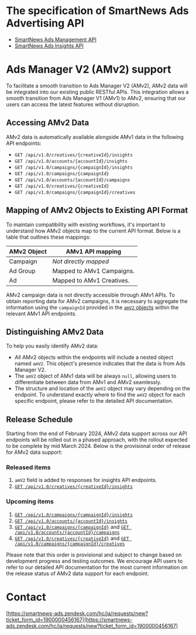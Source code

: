# The specification of SmartNews Ads Advertising API

- [SmartNews Ads Management API](smartnews-ads-management-api.md)
- [SmartNews Ads Insights API](smartnews-ads-insights-api.md)

# Ads Manager V2 (AMv2) support
To facilitate a smooth transition to Ads Manager V2 (AMv2), AMv2 data will be integrated into our existing public RESTful APIs. This integration allows a smooth transition from Ads Manager V1 (AMv1) to AMv2, ensuring that our users can access the latest features without disruption.

## Accessing AMv2 Data
AMv2 data is automatically available alongside AMv1 data in the following API endpoints:

- `GET /api/v1.0/creatives/{creativeId}/insights`
- `GET /api/v1.0/accounts/{accountId}/insights`
- `GET /api/v1.0/campaigns/{campaignId}/insights`
- `GET /api/v1.0/campaigns/{campaignId}`
- `GET /api/v1.0/accounts/{accountId}/campaigns`
- `GET /api/v1.0/creatives/{creativeId}`
- `GET /api/v1.0/campaigns/{campaignId}/creatives`

## Mapping of AMv2 Objects to Existing API Format
To maintain compatibility with existing workflows, it's important to understand how AMv2 objects map to the current API format. Below is a table that outlines these mappings:

| AMv2 Object | AMv1 API mapping          |
|-------------|---------------------------|
| Campaign    | *Not directly mapped*     |
| Ad Group    | Mapped to AMv1 Campaigns. |
| Ad          | Mapped to AMv1 Creatives. |

AMv2 campaign data is not directly accessible through AMv1 APIs. To obtain reporting data for AMv2 campaigns, it is necessary to aggregate the information using the `campaignId` provided in the [`amV2` objects](#distinguishing-amv2-data) within the relevant AMv1 API endpoints.

## Distinguishing AMv2 Data
To help you easily identify AMv2 data:

- All AMv2 objects within the endpoints will include a nested object named `amV2`. This object's presence indicates that the data is from Ads Manager V2.
- The `amV2` object of AMv1 data will be always `null`, allowing users to differentiate between data from AMv1 and AMv2 seamlessly.
- The structure and location of the `amV2` object may vary depending on the endpoint. To understand exactly where to find the `amV2` object for each specific endpoint, please refer to the detailed API documentation.

## Release Schedule
Starting from the end of February 2024, AMv2 data support across our API endpoints will be rolled out in a phased approach, with the rollout expected to be complete by mid March 2024. Below is the provisional order of release for AMv2 data support:


### Released items
1. `amV2` field is added to responses for insights API endpoints. 
1. [`GET /api/v1.0/creatives/{creativeId}/insights`](./smartnews-ads-insights-api.md#Endpoints)

### Upcoming items
1. [`GET /api/v1.0/campaigns/{campaignId}/insights`](./smartnews-ads-insights-api.md#Endpoints)
1. [`GET /api/v1.0/accounts/{accountId}/insights`](./smartnews-ads-insights-api.md#Endpoints)
1. [`GET /api/v1.0/campaigns/{campaignId}`](./smartnews-ads-management-api.md#get-v10campaignscampaignid) and [`GET /api/v1.0/accounts/{accountId}/campaigns`](./smartnews-ads-management-api.md#get-v10accountsaccountidcampaigns)
1. [`GET /api/v1.0/creatives/{creativeId}`](./smartnews-ads-management-api.md#get-v10creativescreativeid) and [`GET /api/v1.0/campaigns/{campaignId}/creatives`](./smartnews-ads-management-api.md#get-v10campaignscampaignidcreatives)

Please note that this order is provisional and subject to change based on development progress and testing outcomes. We encourage API users to refer to our detailed API documentation for the most current information on the release status of AMv2 data support for each endpoint.

# Contact
 [https://smartnews-ads.zendesk.com/hc/ja/requests/new?ticket_form_id=1900000456167](https://smartnews-ads.zendesk.com/hc/ja/requests/new?ticket_form_id=1900000456167)
